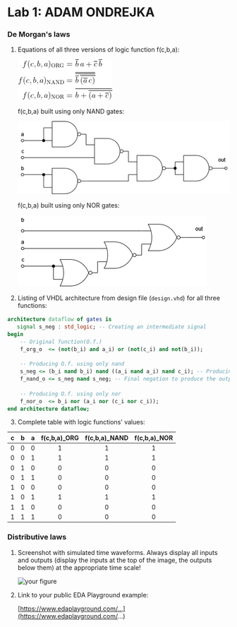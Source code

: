 # Lab 1: ADAM ONDREJKA

### De Morgan's laws

1. Equations of all three versions of logic function f(c,b,a):

   ![Logic function](images/equations.png)
   
   f(c,b,a) built using only NAND gates:
   
   ![NAND circuit](images/NAND.png)
   
   f(c,b,a) built using only NOR gates:
   
   ![NOR circuit](images/NOR.png)
   
2. Listing of VHDL architecture from design file (`design.vhd`) for all three functions:

```vhdl
architecture dataflow of gates is
   signal s_neg : std_logic; -- Creating an intermediate signal
begin
    -- Original function(O.f.)
    f_org_o  <= (not(b_i) and a_i) or (not(c_i) and not(b_i)); 
    
    -- Producing O.f. using only nand
    s_neg <= (b_i nand b_i) nand ((a_i nand a_i) nand c_i); -- Producing an intermediate value 
    f_nand_o <= s_neg nand s_neg; -- Final negation to produce the output
    
    -- Producing O.f. using only nor
    f_nor_o  <= b_i nor (a_i nor (c_i nor c_i));  
end architecture dataflow;
```

3. Complete table with logic functions' values:

| **c** | **b** |**a** | **f(c,b,a)_ORG** | **f(c,b,a)_NAND** | **f(c,b,a)_NOR** |
| :-: | :-: | :-: | :-: | :-: | :-: |
| 0 | 0 | 0 | 1 | 1 | 1 |
| 0 | 0 | 1 | 1 | 1 | 1 |
| 0 | 1 | 0 | 0 | 0 | 0 |
| 0 | 1 | 1 | 0 | 0 | 0 |
| 1 | 0 | 0 | 0 | 0 | 0 |
| 1 | 0 | 1 | 1 | 1 | 1 |
| 1 | 1 | 0 | 0 | 0 | 0 |
| 1 | 1 | 1 | 0 | 0 | 0 |

### Distributive laws

1. Screenshot with simulated time waveforms. Always display all inputs and outputs (display the inputs at the top of the image, the outputs below them) at the appropriate time scale!

   ![your figure]()

2. Link to your public EDA Playground example:

   [https://www.edaplayground.com/...](https://www.edaplayground.com/...)
